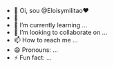 - 👋 Oi, sou @Eloisymilitao❤
- 👀 
- 🌱 I’m currently learning ...
- 💞️ I’m looking to collaborate on ...
- 📫 How to reach me ...
- 😄 Pronouns: ...
- ⚡ Fun fact: ...

<!---
Eloisymilitao/Eloisymilitao is a ✨ special ✨ repository because its `README.md` (this file) appears on your GitHub profile.
You can click the Preview link to take a look at your changes.
--->

